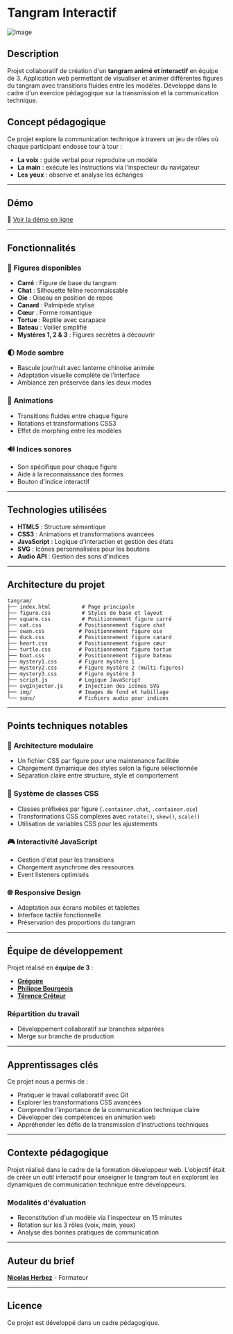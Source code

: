 ﻿# Tangram Interactif

![Image](https://github.com/user-attachments/assets/f482401c-3a5d-4d4a-b29b-e4ea633e44fd)

## Description

Projet collaboratif de création d'un **tangram animé et interactif** en équipe de 3. Application web permettant de visualiser et animer différentes figures du tangram avec transitions fluides entre les modèles. Développé dans le cadre d'un exercice pédagogique sur la transmission et la communication technique.

## Concept pédagogique

Ce projet explore la communication technique à travers un jeu de rôles où chaque participant endosse tour à tour :

- **La voix** : guide verbal pour reproduire un modèle
- **La main** : exécute les instructions via l'inspecteur du navigateur  
- **Les yeux** : observe et analyse les échanges

---

## Démo

🔗 [Voir la démo en ligne](https://retrogreg.github.io/Tangram/)

---

## Fonctionnalités

### 🎨 **Figures disponibles**

- **Carré** : Figure de base du tangram
- **Chat** : Silhouette féline reconnaissable
- **Oie** : Oiseau en position de repos
- **Canard** : Palmipède stylisé
- **Cœur** : Forme romantique
- **Tortue** : Reptile avec carapace
- **Bateau** : Voilier simplifié
- **Mystères 1, 2 & 3** : Figures secrètes à découvrir

### 🌓 **Mode sombre**

- Bascule jour/nuit avec lanterne chinoise animée
- Adaptation visuelle complète de l'interface
- Ambiance zen préservée dans les deux modes

### 🎯 **Animations**

- Transitions fluides entre chaque figure
- Rotations et transformations CSS3
- Effet de morphing entre les modèles

### 🔊 **Indices sonores**

- Son spécifique pour chaque figure
- Aide à la reconnaissance des formes
- Bouton d'indice interactif

---

## Technologies utilisées

- **HTML5** : Structure sémantique
- **CSS3** : Animations et transformations avancées
- **JavaScript** : Logique d'interaction et gestion des états
- **SVG** : Icônes personnalisées pour les boutons
- **Audio API** : Gestion des sons d'indices

---

## Architecture du projet

```
tangram/
├── index.html          # Page principale
├── figure.css          # Styles de base et layout
├── square.css          # Positionnement figure carré
├── cat.css            # Positionnement figure chat
├── swan.css           # Positionnement figure oie
├── duck.css           # Positionnement figure canard
├── heart.css          # Positionnement figure cœur
├── turtle.css         # Positionnement figure tortue
├── boat.css           # Positionnement figure bateau
├── mystery1.css       # Figure mystère 1
├── mystery2.css       # Figure mystère 2 (multi-figures)
├── mystery3.css       # Figure mystère 3
├── script.js          # Logique JavaScript
├── svgInjector.js     # Injection des icônes SVG
├── img/               # Images de fond et habillage
└── sons/              # Fichiers audio pour indices
```

---

## Points techniques notables

### 🔧 **Architecture modulaire**

- Un fichier CSS par figure pour une maintenance facilitée
- Chargement dynamique des styles selon la figure sélectionnée
- Séparation claire entre structure, style et comportement

### 🎪 **Système de classes CSS**

- Classes préfixées par figure (`.container.chat`, `.container.oie`)
- Transformations CSS complexes avec `rotate()`, `skew()`, `scale()`
- Utilisation de variables CSS pour les ajustements

### 🎮 **Interactivité JavaScript**

- Gestion d'état pour les transitions
- Chargement asynchrone des ressources
- Event listeners optimisés

### 🌐 **Responsive Design**

- Adaptation aux écrans mobiles et tablettes
- Interface tactile fonctionnelle
- Préservation des proportions du tangram

---

## Équipe de développement

Projet réalisé en **équipe de 3** :

- **[Grégoire](https://github.com/RetroGreg)**
- **[Philippe Bourgeois](https://github.com/Pbourgeois62)**
- **[Térence Créteur](https://github.com/Lembont)**

### Répartition du travail

- Développement collaboratif sur branches séparées
- Merge sur branche de production

---

## Apprentissages clés

Ce projet nous a permis de :

- Pratiquer le travail collaboratif avec Git
- Explorer les transformations CSS avancées
- Comprendre l'importance de la communication technique claire
- Développer des compétences en animation web
- Appréhender les défis de la transmission d'instructions techniques

---

## Contexte pédagogique

Projet réalisé dans le cadre de la formation développeur web. L'objectif était de créer un outil interactif pour enseigner le tangram tout en explorant les dynamiques de communication technique entre développeurs.

### Modalités d'évaluation

- Reconstitution d'un modèle via l'inspecteur en 15 minutes
- Rotation sur les 3 rôles (voix, main, yeux)
- Analyse des bonnes pratiques de communication

---

## Auteur du brief

**[Nicolas Herbez](https://github.com/nicolas-herbez)** - Formateur

---

## Licence

Ce projet est développé dans un cadre pédagogique.
